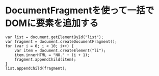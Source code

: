﻿# DocumentFragmentを使って一括でDOMに要素を追加する

```clike
var list = document.getElementById("list");
var fragment = document.createDocumentFragment();
for (var i = 0; i < 10; i++) {
    var item = document.createElement("li");
    item.innerHTML = "NO." + (i + 1);
    fragment.appendChild(item);
}
list.appendChild(fragment);
```
